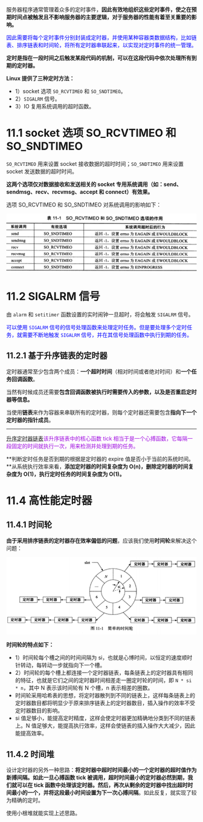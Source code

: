 服务器程序通常管理着众多的定时事件，**因此有效地组织这些定时事件，使之在预期时间点被触发且不影响服务器的主要逻辑，对于服务器的性能有着至关重要的影响。**

<font color=blue>因此需要将每个定时事件分别封装成定时器，并使用某种容器类数据结构，比如链表、排序链表和时间轮，将所有定时器串联起来，以实现对定时事件的统一管理。</font>

**定时是指在一段时间之后触发某段代码的机制，可以在这段代码中依次处理所有到期的定时器。**

**Linux 提供了三种定时方法：**

* 1）socket 选项 `SO_RCVTIMEO` 和 `SO_SNDTIMEO`。
* 2）`SIGALRM` 信号。
* 3）IO 复用系统调用的超时函数。



# 11.1 socket 选项 SO_RCVTIMEO 和 SO_SNDTIMEO

`SO_RCVTIMEO` 用来设置 socket 接收数据的超时时间；`SO_SNDTIMEO` 用来设置 socket 发送数据的超时时间。

**这两个选项仅对数据接收和发送相关的 socket 专用系统调用（如：send、sendmsg、recv、recvmsg、accept 和 connect）有效果。**

选项 SO_RCVTIMEO 和 SO_SNDTIMEO 对系统调用的影响如下：

![image-20230504201836626](Image/SO_RCVTIMEO和SO_SNDTIMEO选项的作用.png)



# 11.2 SIGALRM 信号

由 `alarm` 和 `setitimer` 函数设置的实时闹钟一旦超时，将会触发 `SIGALRM` 信号。

<font color=blue>可以使用 `SIGALRM` 信号的信号处理函数来处理定时任务。但是要处理多个定时任务，就需要不断地触发 `SIGALRM` 信号，并在其信号处理函数中执行到期的任务。</font>

## 11.2.1 基于升序链表的定时器

定时器通常至少包含两个成员：**一个超时时间**（相对时间或者绝对时间）和**一个任务回调函数**。

当然有时候成员还需要**包含回调函数被执行时需要传入的参数，以及是否重启定时器等信息。**

当使用**链表**来作为容器来串联所有的定时器，则每个定时器还需要包含**指向下一个定时器的指针成员**。

***

<font color=alice>[升序定时器链表](chapter11/11_2lst_timer.h)该升序链表中的核心函数 tick 相当于是一个心搏函数，它每隔一段固定的时间就执行一次，用来检测并处理到期的任务。</font>

**判断定时任务是否到期的根据是定时器的 expire 值是否小于当前的系统时间。**从系统执行效率来看，**添加定时器的时间复杂度为 O(n)，删除定时器的时间复杂度为 O(1)，执行定时任务的时间复杂度为 O(1)。**



# 11.4 高性能定时器

## 11.4.1 时间轮

**由于采用排序链表的定时器存在效率偏低的问题**，应该我们使用**时间轮**来解决这个问题：

![image-20230507144912379](Image/时间轮.png)

**时间轮的特点如下：**

* 1）时间轮每个槽之间的时间间隔为 si，也就是心博时间，以恒定的速度顺时针转动，每转动一步就指向下一个槽。
* 2）时间轮的每个槽上都连接一个定时器链表，每条链表上的定时器具有相同的特征，也就是它们之间的定时器时间相差走一圈定时轮的时间，即 `N * si * n`，其中 N 表示该时间轮有 N 个槽，n 表示相差的圈数。
* 时间轮采用哈希表的思想，将定时器散列到不同的链表上，这样每条链表上的定时器数目都将明显少于原来排序链表上的定时器数目，插入操作的效率不受定时器数目的影响。
* si 值足够小，能提高定时精度，这样会使定时器更加精确地分类到不同的链表上。N 值足够大，能提高执行效率，这样会使链表的插入操作大大减少，因此能提高效率。



## 11.4.2 时间堆

设计定时器的另外一种思路：**将定时器中超时时间最小的一个定时器的超时值作为新搏间隔。如此一旦心搏函数 tick 被调用，超时时间最小的定时器必然到期，我们就可以在 tick 函数中处理该定时器。然后，再次从剩余的定时器中找出超时时间最小的一个，并将这段最小时间设置为下一次心搏间隔**。如此反复，就实现了较为精确的定时。

使用小根堆就能实现上述思路。

